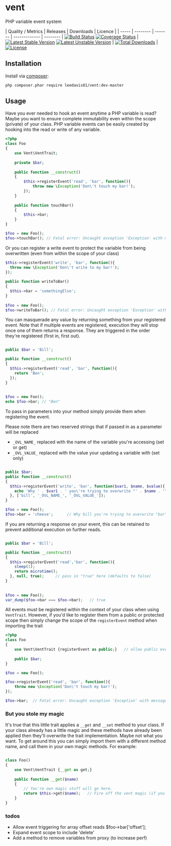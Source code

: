 vent
====

PHP variable event system


| Quality / Metrics | Releases | Downloads | Licence |
| ----- | -------- | ------- | ------------- | -------- |
[![Build Status](https://travis-ci.org/leedavis81/vent.png?branch=master)](https://travis-ci.org/leedavis81/vent) [![Coverage Status](https://coveralls.io/repos/leedavis81/vent/badge.png?branch=master)](https://coveralls.io/r/leedavis81/vent?branch=master) | [![Latest Stable Version](https://poser.pugx.org/leedavis81/vent/v/stable.png)](https://packagist.org/packages/leedavis81/vent) [![Latest Unstable Version](https://poser.pugx.org/leedavis81/vent/v/unstable.png)](https://packagist.org/packages/leedavis81/vent) | [![Total Downloads](https://poser.pugx.org/leedavis81/vent/downloads.png)](https://packagist.org/packages/leedavis81/vent) | [![License](https://poser.pugx.org/leedavis81/vent/license.png)](https://packagist.org/packages/leedavis81/vent)

## Installation

Install via [composer](https://getcomposer.org/):
```sh
php composer.phar require leedavis81/vent:dev-master
```

## Usage

Have you ever needed to hook an event anytime a PHP variable is read? Maybe you want to ensure complete immutability even within the scope (private) of your class.
PHP variable events can be easily created by hooking into the read or write of any variable.

```php
<?php
class Foo
{
    use Vent\VentTrait;
   
    private $bar;
   
    public function __construct()
    {
        $this->registerEvent('read', 'bar', function(){
            throw new \Exception('Don\'t touch my bar!');
        });
    }
    
    public function touchBar()
    {
        $this->bar;
    }
}

$foo = new Foo();
$foo->touchBar(); // Fatal error: Uncaught exception 'Exception' with message 'Don't touch my bar!'
```

Or you can register a write event to protect the variable from being overwritten (even from within the scope of your class)

```php
$this->registerEvent('write', 'bar', function(){
  throw new \Exception('Don\'t write to my bar!');
});
        
public function writeToBar()
{
  $this->bar = 'somethingElse';
}        
        
$foo = new Foo();
$foo->writeToBar(); // Fatal error: Uncaught exception 'Exception' with message 'Don't write to my bar!'        
```

You can masquerade any value by returning something from your registered event. Note that if multiple events are registered, execution they will stop once one of them returns a response. They are triggered in the order they're registered (first in, first out).

```php

public $bar = 'Bill';

public function __construct()
{
  $this->registerEvent('read', 'bar', function(){
    return 'Ben';
  });
}
        
        
$foo = new Foo();
echo $foo->bar; // "Ben"
```

To pass in parameters into your method simply provide them when registering the event.

Please note there are two reserved strings that if passed in as a parameter will be replaced
- `_OVL_NAME_`  replaced with the name of the variable you're accessing (set or get)
- `_OVL_VALUE_`  replaced with the value your updating a variable with (set only)

```php

public $bar;
public function __construct()
{
  $this->registerEvent('write', 'bar', function($var1, $name, $value){
    echo 'Why ' . $var1 . ' you\'re trying to overwrite "' . $name . '" to contain "' . $value . '"';
  }, ['bill', '_OVL_NAME_', '_OVL_VALUE_']);
}

$foo = new Foo();
$foo->bar = 'cheese';      // Why bill you're trying to overwrite "bar" to contain "cheese"
```


If you are returning a response on your event, this can be retained to prevent additional execution on further reads.

```php

public $bar = 'Bill';

public function __construct()
{
  $this->registerEvent('read','bar', function(){
    sleep(1);
    return microtime();
  }, null, true);     // pass in "true" here (defaults to false)
}
        
        
$foo = new Foo();
var_dump($foo->bar === $foo->bar);   // true
```

All events must be registered within the context of your class when using `VentTrait`. However, if you'd like to register them from a public or protected scope then simply change the scope of the `registerEvent` method when importing the trait

```php
<?php
class Foo
{
    use Vent\VentTrait {registerEvent as public;}   // allow public event registration
   
    public $bar;
}

$foo = new Foo();

$foo->registerEvent('read', 'bar', function(){
    throw new \Exception('Don\'t touch my bar!');
});

$foo->bar;  // Fatal error: Uncaught exception 'Exception' with message 'Don't touch my bar!'
```

### But you stole my magic
It's true that this little trait applies a `__get` and `__set` method to your class. If your class already has a little magic and these methods have already been applied then they'll overwrite the trait implementation. Maybe not what you want. To get around this you can simply import them with a different method name, and call them in your own magic methods. For example:
```php 

class Foo()
{
    use Vent\VentTrait {__get as get;}
    
    public function __get($name)
    {
        // You're own magic stuff will go here.
        return $this->get($name);   // Fire off the vent magic (if you need it)
    }
}

```



### todos
- Allow event triggering for array offset reads $foo->bar['offset'];
- Expand event scope to include 'delete'
- Add a method to remove variables from proxy (to increase perf)
